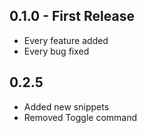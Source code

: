 ## 0.1.0 - First Release
* Every feature added
* Every bug fixed
## 0.2.5
* Added new snippets
* Removed Toggle command
